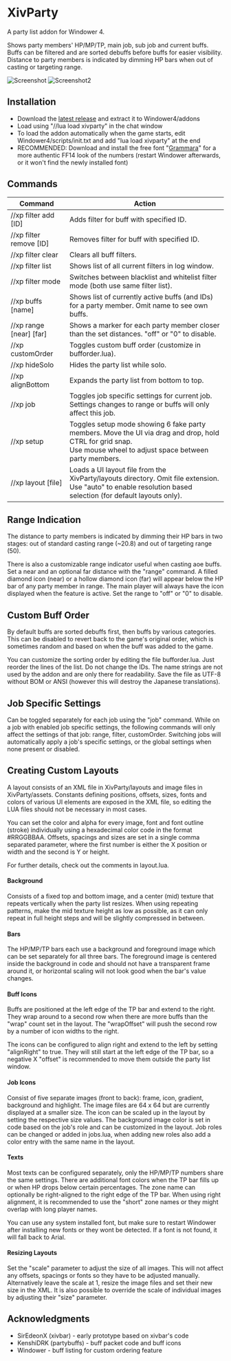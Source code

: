 # XivParty
A party list addon for Windower 4.

Shows party members' HP/MP/TP, main job, sub job and current buffs. Buffs can be filtered and are sorted debuffs before buffs for easier visibility. Distance to party members is indicated by dimming HP bars when out of casting or targeting range.

![Screenshot](https://i.imgur.com/9i5lt8r.jpg) ![Screenshot2](https://i.imgur.com/cntqR38.jpg)

## Installation
* Download the [latest release](https://github.com/Tylas11/XivParty/releases) and extract it to Windower4/addons
* Load using "//lua load xivparty" in the chat window
* To load the addon automatically when the game starts, edit Windower4/scripts/init.txt and add "lua load xivparty" at the end
* RECOMMENDED: Download and install the free font "[Grammara](https://www.fontspace.com/grammara-font-f4454)" for a more authentic FF14 look of the numbers (restart Windower afterwards, or it won't find the newly installed font)

## Commands

| Command                 | Action                                                                                         |
| ----------------------- | ---------------------------------------------------------------------------------------------- |
| //xp filter add [ID]    | Adds filter for buff with specified ID.                                                        |
| //xp filter remove [ID] | Removes filter for buff with specified ID.                                                     |
| //xp filter clear       | Clears all buff filters.                                                                       |
| //xp filter list        | Shows list of all current filters in log window.                                               |
| //xp filter mode        | Switches between blacklist and whitelist filter mode (both use same filter list).              |
| //xp buffs [name]       | Shows list of currently active buffs (and IDs) for a party member. Omit name to see own buffs. |
| //xp range [near] [far] | Shows a marker for each party member closer than the set distances. "off" or "0" to disable.   |
| //xp customOrder        | Toggles custom buff order (customize in bufforder.lua).                                        |
| //xp hideSolo           | Hides the party list while solo.                                                               |
| //xp alignBottom        | Expands the party list from bottom to top.                                                     |
| //xp job                | Toggles job specific settings for current job. Settings changes to range or buffs will only affect this job. |
| //xp setup              | Toggles setup mode showing 6 fake party members. Move the UI via drag and drop, hold CTRL for grid snap. <br> Use mouse wheel to adjust space between party members. |
| //xp layout [file]      | Loads a UI layout file from the XivParty/layouts directory. Omit file extension. <br/> Use "auto" to enable resolution based selection (for default layouts only). |

## Range Indication
The distance to party members is indicated by dimming their HP bars in two stages: out of standard casting range (~20.8) and out of targeting range (50).

There is also a customizable range indicator useful when casting aoe buffs. Set a near and an optional far distance with the "range" command. A filled diamond icon (near) or a hollow diamond icon (far) will appear below the HP bar of any party member in range. The main player will always have the icon displayed when the feature is active. Set the range to "off" or "0" to disable.

## Custom Buff Order
By default buffs are sorted debuffs first, then buffs by various categories. This can be disabled to revert back to the game's original order, which is sometimes random and based on when the buff was added to the game.

You can customize the sorting order by editing the file bufforder.lua. Just reorder the lines of the list. Do not change the IDs. The name strings are not used by the addon and are only there for readability. Save the file as UTF-8 without BOM or ANSI (however this will destroy the Japanese translations).

## Job Specific Settings
Can be toggled separately for each job using the "job" command. While on a job with enabled job specific settings, the following commands will only affect the settings of that job: range, filter, customOrder. Switching jobs will automatically apply a job's specific settings, or the global settings when none present or disabled.

## Creating Custom Layouts
A layout consists of an XML file in XivParty/layouts and image files in XivParty/assets. Constants defining positions, offsets, sizes, fonts and colors of various UI elements are exposed in the XML file, so editing the LUA files should not be necessary in most cases.

You can set the color and alpha for every image, font and font outline (stroke) individually using a hexadecimal color code in the format #RRGGBBAA. Offsets, spacings and sizes are set in a single comma separated parameter, where the first number is either the X position or width and the second is Y or height. 

For further details, check out the comments in layout.lua.

#### Background
Consists of a fixed top and bottom image, and a center (mid) texture that repeats vertically when the party list resizes. When using repeating patterns, make the mid texture height as low as possible, as it can only repeat in full height steps and will be slightly compressed in between.

#### Bars
The HP/MP/TP bars each use a background and foreground image which can be set separately for all three bars. The foreground image is centered inside the background in code and should not have a transparent frame around it, or horizontal scaling will not look good when the bar's value changes.

#### Buff Icons
Buffs are positioned at the left edge of the TP bar and extend to the right. They wrap around to a second row when there are more buffs than the "wrap" count set in the layout. The "wrapOffset" will push the second row by a number of icon widths to the right.

The icons can be configured to align right and extend to the left by setting "alignRight" to true. They will still start at the left edge of the TP bar, so a negative X "offset" is recommended to move them outside the party list window.

#### Job Icons
Consist of five separate images (front to back): frame, icon, gradient, background and highlight. The image files are 64 x 64 but are currently displayed at a smaller size. The icon can be scaled up in the layout by setting the respective size values. The background image color is set in code based on the job's role and can be customized in the layout. Job roles can be changed or added in jobs.lua, when adding new roles also add a color entry with the same name in the layout. 

#### Texts
Most texts can be configured separately, only the HP/MP/TP numbers share the same settings. There are additional font colors when the TP bar fills up or when HP drops below certain percentages. The zone name can optionally be right-aligned to the right edge of the TP bar. When using right alignment, it is recommended to use the "short" zone names or they might overlap with long player names.

You can use any system installed font, but make sure to restart Windower after installing new fonts or they wont be detected. If a font is not found, it will fall back to Arial.

#### Resizing Layouts
Set the "scale" parameter to adjust the size of all images. This will not affect any offsets, spacings or fonts so they have to be adjusted manually. Alternatively leave the scale at 1, resize the image files and set their new size in the XML. It is also possible to override the scale of individual images by adjusting their "size" parameter.

## Acknowledgments
* SirEdeonX (xivbar) - early prototype based on xivbar's code
* KenshiDRK (partybuffs) - buff packet code and buff icons
* Windower - buff listing for custom ordering feature